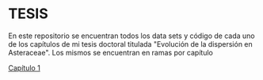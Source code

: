 # TESIS
En este repositorio se encuentran todos los data sets y código de cada uno de los capítulos de mi tesis doctoral titulada "Evolución de la dispersión en Asteraceae". Los mismos se encuentran en ramas por capítulo

[Capítulo 1](https://github.com/smcostas/TESIS/tree/Capitulo-1)
